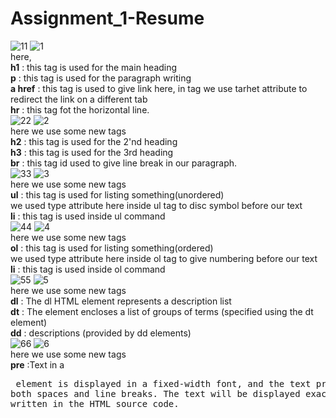 # Assignment_1-Resume
![11](https://github.com/Mayankkatheriya/Assignment_1-Resume/assets/128832286/bfea427f-e880-4a7f-b3b5-0efdf199ca69)
![1](https://github.com/Mayankkatheriya/Assignment_1-Resume/assets/128832286/185f2e85-7190-4a30-b47d-ecfc4ff9527d)
<br/>
here,
<br/>
<b>h1</b> : this tag is used for the main heading
<br/>
<b>p</b> : this tag is used for the paragraph writing
<br/>
<b>a href</b> : this tag is used to give link here, in <a> tag we use tarhet attribute to redirect the link on a different tab
<br/>
<b>hr</b> : this tag fot the horizontal line.
<br/>
![22](https://github.com/Mayankkatheriya/Assignment_1-Resume/assets/128832286/7e862060-bf6a-4e84-bdd4-4b04c0605c43)
![2](https://github.com/Mayankkatheriya/Assignment_1-Resume/assets/128832286/6faf8b63-b7ae-4be2-bd42-e70af807585a)
<br/>
here we use some new tags
<br/>
<b>h2</b> : this tag is used for the 2'nd  heading
<br/>
<b>h3</b> : this tag is used for the 3rd  heading
<br/>
<b>br</b> : this tag id used to give line break in our paragraph.
<br/>
![33](https://github.com/Mayankkatheriya/Assignment_1-Resume/assets/128832286/b98e1984-a80c-4438-88d9-523581129223)
![3](https://github.com/Mayankkatheriya/Assignment_1-Resume/assets/128832286/aad0727c-4a59-4840-b478-283ef86d3ed2)
<br/>
here we use some new tags
<br/>
<b>ul</b> : this tag is used for listing something(unordered)
<br/>
we used type attribute here inside ul tag to disc symbol before our text
<br/>
<b>li</b> : this tag is used inside ul command
<br/>
![44](https://github.com/Mayankkatheriya/Assignment_1-Resume/assets/128832286/3ba8c791-e32f-4b33-adab-afce33be529a)
![4](https://github.com/Mayankkatheriya/Assignment_1-Resume/assets/128832286/1130b298-d0cb-4cca-a227-057af408badc)
<br/>
here we use some new tags
<br/>
<b>ol</b> : this tag is used for listing something(ordered)
<br/>
we used type attribute here inside ol tag to give numbering before our text
<br/>
<b>li</b> : this tag is used inside ol command
<br/>
![55](https://github.com/Mayankkatheriya/Assignment_1-Resume/assets/128832286/79c68576-4e76-4145-bce7-18a09097e3c8)
![5](https://github.com/Mayankkatheriya/Assignment_1-Resume/assets/128832286/2fbf6ed8-2358-4233-950f-98aff68382c5)
<br/>
here we use some new tags
<br/>
<b>dl</b> : The dl HTML element represents a description list
<br/>
<b>dt</b> : The element encloses a list of groups of terms (specified using the dt element)
<br/>
<b>dd</b> : descriptions (provided by dd elements)
<br/>
![66](https://github.com/Mayankkatheriya/Assignment_1-Resume/assets/128832286/7f0988a9-cf24-40bd-96cf-ac2ac5c4e007)
![6](https://github.com/Mayankkatheriya/Assignment_1-Resume/assets/128832286/db88bb73-23ba-43a0-b0fa-615be46301f6)
<br/>
here we use some new tags
<br/>
<b>pre</b> :Text in a <pre> element is displayed in a fixed-width font, and the text preserves both spaces and line breaks. The text will be displayed exactly as written in the HTML source code.
<br/>
